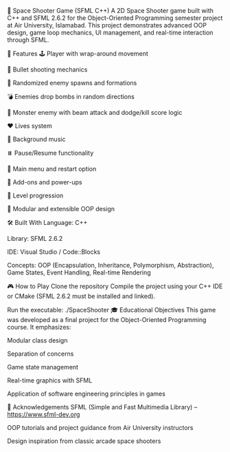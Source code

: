 🚀 Space Shooter Game (SFML C++)
A 2D Space Shooter game built with C++ and SFML 2.6.2 for the Object-Oriented Programming semester project at Air University, Islamabad. 
This project demonstrates advanced OOP design, game loop mechanics, UI management, and real-time interaction through SFML.

🧠 Features
🕹️ Player with wrap-around movement

🔫 Bullet shooting mechanics

👾 Randomized enemy spawns and formations

💣 Enemies drop bombs in random directions

🧟 Monster enemy with beam attack and dodge/kill score logic

❤️ Lives system

🎵 Background music

⏸️ Pause/Resume functionality

📜 Main menu and restart option

🧩 Add-ons and power-ups

🏁 Level progression

🧱 Modular and extensible OOP design

🛠️ Built With
Language: C++

Library: SFML 2.6.2

IDE: Visual Studio / Code::Blocks

Concepts: OOP (Encapsulation, Inheritance, Polymorphism, Abstraction), Game States, Event Handling, Real-time Rendering

🎮 How to Play
Clone the repository
Compile the project using your C++ IDE or CMake (SFML 2.6.2 must be installed and linked).

Run the executable:
./SpaceShooter
🎓 Educational Objectives
This game was developed as a final project for the Object-Oriented Programming course. It emphasizes:

Modular class design

Separation of concerns

Game state management

Real-time graphics with SFML

Application of software engineering principles in games

🙌 Acknowledgements
SFML (Simple and Fast Multimedia Library) – https://www.sfml-dev.org

OOP tutorials and project guidance from Air University instructors

Design inspiration from classic arcade space shooters
